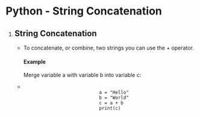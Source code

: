 # Python - String Concatenation
<!DOCTYPE html>
<html>
<body>
    <ol>
        <li>
            <h2>String Concatenation</h2>
            <ul>
                <li>To concatenate, or combine, two strings you can use the + operator.</li>
                <h4>Example</h4>
                <p>Merge variable a with variable b into variable c:</p>
                <li>
                    <pre>
                        <code>
                            a = "Hello"
                            b = "World"
                            c = a + b
                            print(c)
                        </code>
                    </pre>
                </li>
            </ul>
        </li>
    </ol>
</body>
</html>
